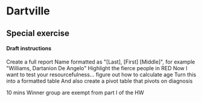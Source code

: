 # Dartville

## Special exercise

#### Draft instructions
Create a full report
Name formatted as "[Last], [First] [Middle]", for example "Williams, Dartanion De Angelo"
Highlight the fierce people in RED
Now I want to test your resourcefulness… figure out how to calculate age
Turn this into a formatted table
And also create a pivot table that pivots on diagnosis

10 mins
Winner group are exempt from part I of the HW
